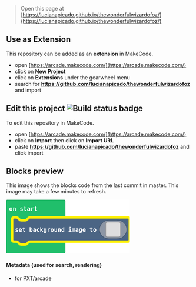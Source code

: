 
> Open this page at [https://lucianapicado.github.io/thewonderfulwizardofoz/](https://lucianapicado.github.io/thewonderfulwizardofoz/)

## Use as Extension

This repository can be added as an **extension** in MakeCode.

* open [https://arcade.makecode.com/](https://arcade.makecode.com/)
* click on **New Project**
* click on **Extensions** under the gearwheel menu
* search for **https://github.com/lucianapicado/thewonderfulwizardofoz** and import

## Edit this project ![Build status badge](https://github.com/lucianapicado/thewonderfulwizardofoz/workflows/MakeCode/badge.svg)

To edit this repository in MakeCode.

* open [https://arcade.makecode.com/](https://arcade.makecode.com/)
* click on **Import** then click on **Import URL**
* paste **https://github.com/lucianapicado/thewonderfulwizardofoz** and click import

## Blocks preview

This image shows the blocks code from the last commit in master.
This image may take a few minutes to refresh.

![A rendered view of the blocks](https://github.com/lucianapicado/thewonderfulwizardofoz/raw/master/.github/makecode/blocks.png)

#### Metadata (used for search, rendering)

* for PXT/arcade
<script src="https://makecode.com/gh-pages-embed.js"></script><script>makeCodeRender("{{ site.makecode.home_url }}", "{{ site.github.owner_name }}/{{ site.github.repository_name }}");</script>
